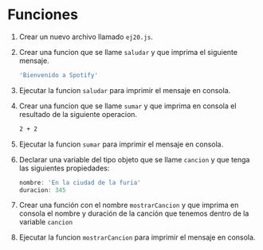 # Funciones

1. Crear un nuevo archivo llamado `ej20.js`.

1. Crear una funcion que se llame `saludar` y que imprima el siguiente mensaje.

    ```bash
    'Bienvenido a Spotify'
    ```

1. Ejecutar la funcion `saludar` para imprimir el mensaje en consola.

1. Crear una funcion que se llame `sumar` y que imprima en consola el resultado de la siguiente operacion.

    ```bash
    2 + 2
    ```

1. Ejecutar la funcion `sumar` para imprimir el mensaje en consola.

1. Declarar una variable del tipo objeto que se llame `cancion` y que tenga las siguientes propiedades:

    ```javascript
    nombre: 'En la ciudad de la furia'
    duracion: 345
    ```

1. Crear una función con el nombre `mostrarCancion` y que imprima en consola el nombre y duración de la canción que tenemos dentro de la variable `cancion`

1. Ejecutar la funcion `mostrarCancion` para imprimir el mensaje en consola.
